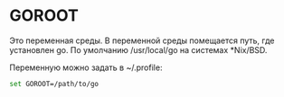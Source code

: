 # GOROOT

Это переменная среды. 
В переменной среды помещается путь, где установлен go. 
По умолчанию /usr/local/go на системах *Nix/BSD. 

Переменную можно задать в ~/.profile:

```bash
set GOROOT=/path/to/go
```